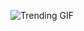 
<!-- GIF_SECTION -->
![Trending GIF](https://media1.giphy.com/media/v1.Y2lkPThiYjIxNzcyZ2tjM2VkZ3ZydzI3NHRpdDJiZTN3Yzh6ajUzM21hbTkzeGRybXcydiZlcD12MV9naWZzX3NlYXJjaCZjdD1n/Dh5q0sShxgp13DwrvG/giphy.gif)
<!-- END_GIF_SECTION -->
